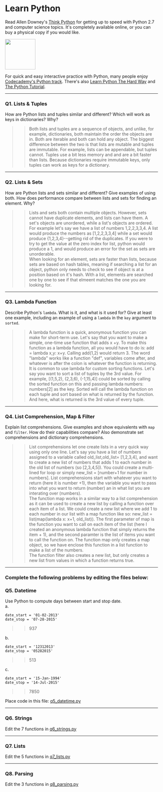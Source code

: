 # Learn Python

Read Allen Downey's [Think Python](http://www.greenteapress.com/thinkpython/) for getting up to speed with Python 2.7 and computer science topics. It's completely available online, or you can buy a physical copy if you would like.

<a href="http://www.greenteapress.com/thinkpython/"><img src="img/think_python.png" style="width: 100px;" target="_blank"></a>

For quick and easy interactive practice with Python, many people enjoy [Codecademy's Python track](http://www.codecademy.com/en/tracks/python). There's also [Learn Python The Hard Way](http://learnpythonthehardway.org/book/) and [The Python Tutorial](https://docs.python.org/2/tutorial/).

---

### Q1. Lists &amp; Tuples

How are Python lists and tuples similar and different? Which will work as keys in dictionaries? Why?

>> Both lists and tuples are a sequence of objects, and unlike, for example, dictionaries, both maintain the order the objects are in. Both are iterable and both can hold any object. The biggest difference between the two is that lists are mutable and tuples are immutable. For example, lists can be appendable, but tuples cannot. Tuples use a bit less memory and and are a bit faster than lists. Because dictionaries require immutable keys, only tuples can work as keys for a dictionary.

---

### Q2. Lists &amp; Sets

How are Python lists and sets similar and different? Give examples of using both. How does performance compare between lists and sets for finding an element. Why?

>> Lists and sets both contain multiple objects. However, sets cannot have duplicate elements, and lists can have them. A set's objects are unordered, while a list's objects are ordered. For example let's say we have a list of numbers 1,2,2,3,3,4. A list would produce the numbers as [1,2,2,3,3,4] while a set would produce {1,2,3,4}--getting rid of the duplicates. If you were to try to get the value at the zero index for list, python would produce a 1, and would produce an error for the set as sets are unorderable.  
When looking for an element, sets are faster than lists, because sets are based on hash tables, meaning if searching a list for an object, python only needs to check to see if object is at a position based on it's hash. With a list, elements are searched one by one to see if that elmeent matches the one you are looking for.

---

### Q3. Lambda Function

Describe Python's `lambda`. What is it, and what is it used for? Give at least one example, including an example of using a `lambda` in the `key` argument to `sorted`.

>> A lambda function is a quick, anonymous function you can make for short-term use. Let's say that you want to make a simple, one-time use function that adds x +y. To make this function as a lambda function, all you would have to do is: add = lambda x,y: x+y. Calling add(1,2) would return 3. The word "lambda" works like a function "def", variables come after, and whatever is after the colon is whatever the function is returning. It is common to use lambda for custom sorting functions. Let's say you want to sort a list of tuples by the 3rd value. For example, [(1,5,2), (2,3,6), (-1,15,4)] could be sorted by calling the sorted function on this and passing lambda numbers: numbers[2] as the key. Sorted will call the lambda function on each tuple and sort based on what is returned by the function. And here, what is returned is the 3rd value of every tuple.

---

### Q4. List Comprehension, Map &amp; Filter

Explain list comprehensions. Give examples and show equivalents with `map` and `filter`. How do their capabilities compare? Also demonstrate set comprehensions and dictionary comprehensions.

>> List comprehensions let one create lists in a very quick way using only one line. Let's say you have a list of numbers assigned to a variable called old_list,old_list= [1,2,3,4], and want to create a new list of numbers that adds 1 to each number in the  old list of numbers (so [2,3,4,5]). You could create a multi-lined for loop or simply new_list = [number+1 for number in numbers]. List comprehensions start with whatever you want to return (here it is number +1), then the variable you want to pass into what you want to return (number) an in what list you are interating over (numbers).  
    The function map works in a similar way to a list comprehension as it can be used to create a new list by calling a function over each item of a list. We could create a new list where we add 1 to each number in our list with a map function like so: new_list = list(map(lambda x: x+1, old_list)). The first parameter of map is the function you want to call on each item of the list (here I created an anonymous lambda function that simply returns the item  + 1), and the second paramter is the list of items you want to call the function on. The function map only creates a map object, so we have enclose this function in a list function to make a list of the numbers.  
    The function filter also creates a new list, but only creates a new list from values in which a function returns true.

---

### Complete the following problems by editing the files below:

### Q5. Datetime
Use Python to compute days between start and stop date.   
a.  

```
date_start = '01-02-2013'    
date_stop = '07-28-2015'
```

>> 937

b.  
```
date_start = '12312013'  
date_stop = '05282015'  
```

>> 513

c.  
```
date_start = '15-Jan-1994'      
date_stop = '14-Jul-2015'  
```

>> 7850

Place code in this file: [q5_datetime.py](python/q5_datetime.py)

---

### Q6. Strings
Edit the 7 functions in [q6_strings.py](python/q6_strings.py)

---

### Q7. Lists
Edit the 5 functions in [q7_lists.py](python/q7_lists.py)

---

### Q8. Parsing
Edit the 3 functions in [q8_parsing.py](python/q8_parsing.py)





